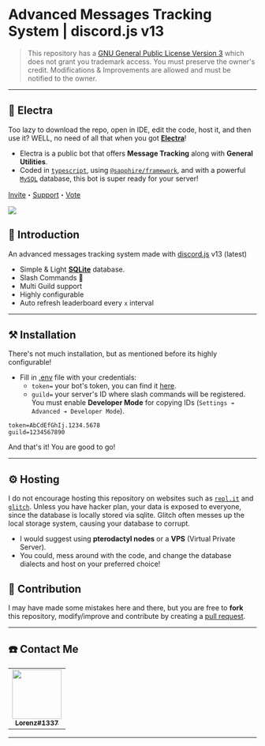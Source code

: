 # Advanced Messages Tracking System | discord.js v13

> This repository has a [GNU General Public License Version 3](https://github.com/Dqrshan/Tracker/blob/main/LICENSE) which does not grant you trademark access. You must preserve the owner's credit. Modifications & Improvements are allowed and must be notified to the owner.

---

## 🤖 Electra

Too lazy to download the repo, open in IDE, edit the code, host it, and then use it?
WELL, no need of all that when you got [**Electra**](https://discord.com/invite/V5Vd2bsJZs)!

- Electra is a public bot that offers **Message Tracking** along with **General Utilities**.
- Coded in [`typescript`](), using [`@sapphire/framework`](), and with a powerful [`MySQL`](https://mysql.com) database, this bot is super ready for your server!

[Invite](https://discord.com/api/oauth2/authorize?client_id=923925375657082931&scope=bot+applications.commands&permissions=8)・[Support](https://discord.com/invite/V5Vd2bsJZs)・[Vote](https://top.gg/bot/923925375657082931/vote)

<img src="https://discordapp.com/api/guilds/870927306384887818/widget.png?style=banner2">

## 🎈 Introduction

An advanced messages tracking system made with [discord.js](https://discord.js.org/) v13 (latest)

- Simple & Light [**SQLite**](https://sequelize.org) database.
- Slash Commands 🎉
- Multi Guild support
- Highly configurable
- Auto refresh leaderboard every `x` interval

---

## ⚒️ Installation

There's not much installation, but as mentioned before its highly configurable!

- Fill in [.env](https://github.com/Dqrshan/Tracker/blob/main/.env.example) file with your credentials:
  - `token=` your bot's token, you can find it [here](https://discord.com/developers/applications).
  - `guild=` your server's ID where slash commands will be registered. You must enable **Developer Mode** for copying IDs (`Settings ➔ Advanced ➔ Developer Mode`).

```env
token=AbCdEfGhIj.1234.5678
guild=1234567890
```

And that's it! You are good to go!

---

## ⚙️ Hosting

I do not encourage hosting this repository on websites such as [`repl.it`](https://repl.it) and [`glitch`](https://glitch.com). Unless you have hacker plan, your data is exposed to everyone, since the database is locally stored via sqlite. Glitch often messes up the local storage system, causing your database to corrupt.

- I would suggest using **pterodactyl nodes** or a **VPS** (Virtual Private Server).
- You could, mess around with the code, and change the database dialects and host on your preferred choice!

## 💖 Contribution

I may have made some mistakes here and there, but you are free to **fork** this repository, modify/improve and contribute by creating a [pull request](https://github.com/Dqrshan/Tracker/pulls).

---

## ☎️ Contact Me

<table>
  <tr>
    <td align="center"><a href="https://discord.com/users/838620835282812969"><img src="https://media.discordapp.net/attachments/926313179326332940/952484622745354240/245200298_4491192070947485_329361950020987053_n.jpg?width=530&height=663" width="100px">
    <br />
      <sub>
        <b>Lorenz#1337</b>
      </sub>
    </a>
  </tr>
</table>

---
